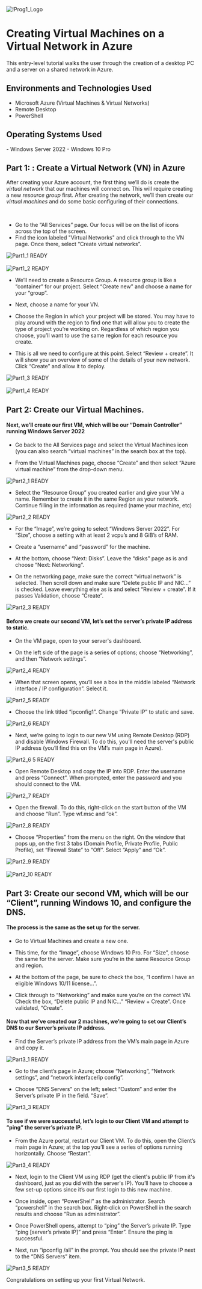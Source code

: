 ![!Prog1_Logo](https://github.com/user-attachments/assets/a15cebc9-8570-4605-af75-08d7ca8c8dd8)

<p align="center">

</p>

<h1>Creating Virtual Machines on a Virtual Network in Azure</h1>

This entry-level tutorial walks the user through the creation of a desktop PC and a server on a shared network in Azure. <br />

<h2>Environments and Technologies Used</h2>

- Microsoft Azure (Virtual Machines & Virtual Networks)
- Remote Desktop
- PowerShell 


<h2>Operating Systems Used </h2>
- Windows Server 2022
- Windows 10 Pro
</br>

<h2>Part 1: : Create a Virtual Network (VN) in Azure </h2>

<p>After creating your Azure account, the first thing we’ll do is create the <i>virtual network</i> that our machines will connect on. This will require creating a new <i>resource group</i> first. After creating the network, we’ll then create our <i>virtual machines</i> and do some basic configuring of their connections. </p>
</br>

- Go to the “All Services” page. Our focus will be on the list of icons across the top of the screen. 
- Find the icon labeled "Virtual Networks" and click through to the VN page. Once there, select “Create virtual networks”.

![Part1_1 READY](https://github.com/user-attachments/assets/8b16b420-be97-4364-8a22-13ebd6854fd8)
</br> </br> 
![Part1_2 READY](https://github.com/user-attachments/assets/218f3016-c4f2-46c6-a60b-0ac39f032c6c)


- We’ll need to create a Resource Group. A resource group is like a “container” for our project. Select “Create new” and choose a name for your “group”. 

- Next, choose a name for your VN. 

- Choose the Region in which your project will be stored. You may have to play around with the region to find one that will allow you to create the type of project you’re working on. Regardless of which region you choose, you’ll want to use the same region for each resource you create.

- This is all we need to configure at this point. Select “Review + create”. It will show you an overview of some of the details of your new network. Click “Create” and allow it to deploy.

![Part1_3 READY](https://github.com/user-attachments/assets/b513224b-56d5-4b3e-9bb2-50622c2a7a55)
</br> </br> 
![Part1_4 READY](https://github.com/user-attachments/assets/373bfeca-c492-44fb-8ac5-1611fbe23e6e)
</br>

<h2>Part 2: Create our <i></i>Virtual Machines</i>. </h2>

<h4>Next, we’ll create our first VM, which will be our “Domain Controller” running Windows Server 2022</h4>

- Go back to the All Services page and select the Virtual Machines icon (you can also search “virtual machines” in the search box at the top). 

- From the Virtual Machines page, choose “Create” and then select “Azure virtual machine” from the drop-down menu. 

![Part2_1 READY](https://github.com/user-attachments/assets/006d1936-0c1d-4143-ac4d-d5347f1456d1)

- Select the “Resource Group” you created earlier and give your VM a name. Remember to create it in the same Region as your network. Continue filling in the information as required (name your machine, etc)

![Part2_2 READY](https://github.com/user-attachments/assets/6b1caae5-03db-449c-b208-1bdad5cde440)

- For the “Image”, we’re going to select “Windows Server 2022”. For “Size”, choose a setting with at least 2 vcpu’s and 8 GiB’s of RAM. 

- Create a “username” and “password” for the machine. 

- At the bottom, choose “Next: Disks”. Leave the “disks” page as is and choose “Next: Networking”.

- On the networking page, make sure the correct “virtual network” is selected. Then scroll down and make sure “Delete public IP and NIC…” is checked. Leave everything else as is and select “Review + create”. 
If it passes Validation, choose “Create”.

![Part2_3 READY](https://github.com/user-attachments/assets/cd95bc79-f471-4388-aa3f-1a3793a0596c)

<h4>Before we create our second VM, let’s set the server’s private IP address to static.</h4>

- On the VM page, open to your server's dashboard.

- On the left side of the page is a series of options; choose “Networking”, and then “Network settings”.

![Part2_4 READY](https://github.com/user-attachments/assets/de186dc6-eb1c-499c-891a-0f0e7d976023)

- When that screen opens, you’ll see a box in the middle labeled “Network interface / IP configuration”. Select it.

![Part2_5 READY](https://github.com/user-attachments/assets/a1211e80-402d-4f41-906e-89b536401dae)

- Choose the link titled “ipconfig1”. Change “Private IP” to static and save.

![Part2_6 READY](https://github.com/user-attachments/assets/7ba1218b-b1e3-4d0b-a69f-1bdfda56dedc)

- Next, we’re going to login to our new VM using Remote Desktop (RDP) and disable Windows Firewall. To do this, you'll need the server's public IP address (you’ll find this on the VM’s main page in Azure). 

![Part2_6 5 READY](https://github.com/user-attachments/assets/792e502c-74ba-451c-a971-aa46357e1966)

- Open Remote Desktop and copy the IP into RDP. Enter the username and press “Connect”. When prompted, enter the password and you should connect to the VM. 

![Part2_7 READY](https://github.com/user-attachments/assets/bb65ea65-3c5a-4971-8d7e-c86ca4818a99)


- Open the firewall. To do this, right-click on the start button of the VM and choose “Run”. Type wf.msc and “ok”. 

![Part2_8 READY](https://github.com/user-attachments/assets/f64c7c68-0d11-42a6-ac49-53a165c93cae)

- Choose “Properties” from the menu on the right. On the window that pops up, on the first 3 tabs (Domain Profile, Private Profile, Public Profile), set “Firewall State” to “Off”. Select “Apply” and “Ok”.

![Part2_9 READY](https://github.com/user-attachments/assets/7cb2761e-6fb7-473c-82b1-cd9da33a8b4d)
</br></br>
![Part2_10 READY](https://github.com/user-attachments/assets/5146c94a-57fb-43ed-af3c-cdcd10549500)


<h2>Part 3: Create our second VM, which will be our “Client”, running Windows 10, and configure the DNS.</h2>

<h4>The process is the same as the set up for the server. </h4>

- Go to Virtual Machines and create a new one.

- This time, for the “Image”, choose Windows 10 Pro. For “Size”, choose the same for the server. Make sure you’re in the same Resource Group and region. 

- At the bottom of the page, be sure to check the box, “I confirm I have an eligible Windows 10/11 license…”. 

- Click through to “Networking” and make sure you’re on the correct VN. Check the box, “Delete public IP and NIC…” “Review + Create”. Once validated, “Create”. 

<h4>Now that we’ve created our 2 machines, we’re going to set our Client’s DNS to our Server’s private IP address.</h4>

- Find the Server’s private IP address from the VM’s main page in Azure and copy it. 

![Part3_1 READY](https://github.com/user-attachments/assets/8a94589c-e97a-4531-8692-b61b763e3e30)

- Go to the client’s page in Azure; choose “Networking”, “Network settings”, and “network interface/ip config”.

- Choose “DNS Servers” on the left; select “Custom” and enter the Server’s private IP in the field. “Save”.

![Part3_3 READY](https://github.com/user-attachments/assets/5a1bc96a-41a0-413e-acaa-3722a04b12ee)

<h4>To see if we were successful, let’s login to our Client VM and attempt to “ping” the server’s private IP. </h4>

- From the Azure portal, restart our Client VM. To do this, open the Client’s main page in Azure; at the top you’ll see a series of options running horizontally. Choose “Restart”. 

![Part3_4 READY](https://github.com/user-attachments/assets/ed367d09-d5a9-4643-a0fe-9cd51aeb309d)

- Next, login to the Client VM using RDP (get the client's public IP from it's dashboard, just as you did with the server's IP). You’ll have to choose a few set-up options since it’s our first login to this new machine. 

- Once inside, open “PowerShell” as the administrator. Search “powershell” in the search box. Right-click on PowerShell in the search results and choose “Run as administrator”. 

- Once PowerShell opens, attempt to “ping” the Server’s private IP. Type “ping [server’s private IP]” and press “Enter”. Ensure the ping is successful. 

- Next, run “ipconfig /all” in the prompt. You should see the private IP next to the “DNS Servers” item. 

![Part3_5 READY](https://github.com/user-attachments/assets/e4f34912-a3b6-4518-a802-cf1a793c891b)

<p><b></b>Congratulations on setting up your first Virtual Network.</b></p>

<br />
